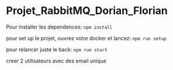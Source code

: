 # Projet_RabbitMQ_Dorian_Florian

Pour installer les dependences:
`npm install`

pour set up le projet, ouvrez votre docker et lancez:
`npm run setup`

pour relancer juste le back:
`npm run start`

creer 2 utilisateurs avec des email unique